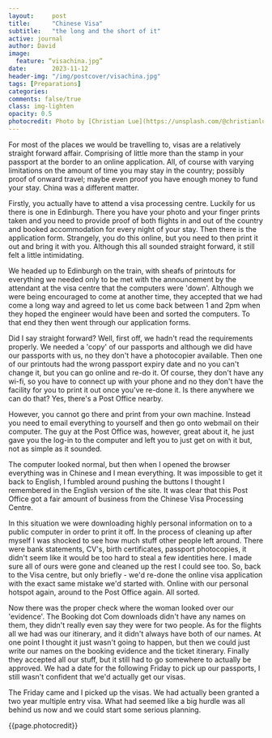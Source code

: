 ```yaml
---
layout:     post
title:      "Chinese Visa"
subtitle:   "the long and the short of it"
active: journal
author: David
image:
  feature: “visachina.jpg”
date:       2023-11-12 
header-img: "/img/postcover/visachina.jpg"
tags: [Preparations]
categories: 
comments: false/true
class: img-lighten 
opacity: 0.5
photocredit: Photo by [Christian Lue](https://unsplash.com/@christianlue?utm_content=creditCopyText&utm_medium=referral&utm_source=unsplash) on [Unsplash](https://unsplash.com/photos/red-green-and-blue-world-map-2Juj2cXWB7U?utm_content=creditCopyText&utm_medium=referral&utm_source=unsplash)
---
```


For most of the places we would be travelling to, visas are a relatively straight forward affair. Comprising of little more than the stamp in your passport at the border to an online application. All, of course with varying limitations on the amount of time you may stay in the country; possibly proof of onward travel; maybe even proof you have enough money to fund your stay. China was a different matter.

Firstly, you actually have to attend a visa processing centre. Luckily for us there is one in Edinburgh. There you have your photo and your finger prints taken and you need to provide proof of both flights in and out of the country and booked accommodation for every night of your stay. Then there is the application form. Strangely, you do this online, but you need to then print it out and bring it with you. Although this all sounded straight forward, it still felt a little intimidating.

We headed up to Edinburgh on the train, with sheafs of printouts for everything we needed only to be met with the announcement by the attendant at the visa centre that the computers were 'down'. Although we were being encouraged to come at another time, they accepted that we had come a long way and agreed to let us come back between 1 and 2pm when they hoped the engineer would have been and sorted the computers. To that end they then went through our application forms.

Did I say straight forward? Well, first off, we hadn't read the requirements properly. We needed a 'copy' of our passports and although we did have our passports with us, no they don't have a photocopier available. Then one of our printouts had the wrong passport expiry date and no you can't change it, but you can go online and re-do it. Of course, they don't have any wi-fi, so you have to connect up with your phone and no they don't have the facility for you to print it out once you've re-done it. Is there anywhere we can do that? Yes, there's a Post Office nearby.

However,  you cannot go there and print from your own machine. Instead you need to email everything to yourself and then go onto webmail on their computer. The guy at the Post Office was, however, great about it, he just gave you the log-in to the computer and left you to just get on with it but, not as simple as it sounded. 

The computer looked normal, but then when I opened the browser everything was in Chinese and I mean everything. It was impossible to get it back to English, I fumbled around pushing the buttons I thought I remembered in the English version of the site. It was clear that this Post Office got a fair amount of business from the Chinese Visa Processing Centre.

In this situation we were downloading highly personal information on to a public computer in order to print it off. In the process of cleaning up after myself I was shocked to see how much stuff other people left around. There were bank statements, CV's, birth certificates, passport photocopies, it didn't seem like it would be too hard to steal a few identities here. I made sure all of ours were gone and cleaned up the rest I could see too. So, back to the Visa centre, but only briefly - we'd re-done the online visa application with the exact same mistake we'd started with. Online with our personal hotspot again, around to the Post Office again. All sorted.

Now there was the proper check where the woman looked over our 'evidence'. The Booking dot Com downloads didn't have any names on them, they didn't really even say they were for two people. As for the flights all we had was our itinerary, and it didn't always have both of our names. At one point I thought it just wasn't going to happen, but then we could just write our names on the booking evidence and the ticket itinerary. Finally they accepted all our stuff, but it still had to go somewhere to actually be approved. We had a date for the following Friday to pick up our passports, I still wasn't confident that we'd actually get our visas.

The Friday came and I picked up the visas. We had actually been granted a two year multiple entry visa. What had seemed like a big hurdle was all behind us now and we could start some serious planning.




{{page.photocredit}}






